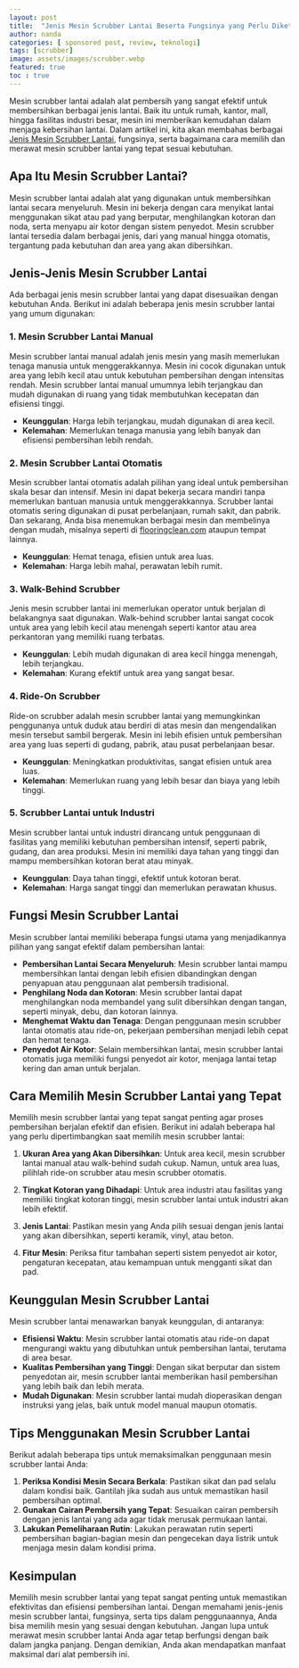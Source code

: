 ```yaml
---
layout: post
title:  "Jenis Mesin Scrubber Lantai Beserta Fungsinya yang Perlu Diketahui"
author: nanda
categories: [ sponsored post, review, teknologi]
tags: [scrubber]
image: assets/images/scrubber.webp
featured: true
toc : true
---
```


Mesin scrubber lantai adalah alat pembersih yang sangat efektif untuk membersihkan berbagai jenis lantai. Baik itu untuk rumah, kantor, mall, hingga fasilitas industri besar, mesin ini memberikan kemudahan dalam menjaga kebersihan lantai. Dalam artikel ini, kita akan membahas berbagai [Jenis Mesin Scrubber Lantai](https://flooringclean.com/rekomendasi-jenis-jenis-mesin-scrubber-lantai/), fungsinya, serta bagaimana cara memilih dan merawat mesin scrubber lantai yang tepat sesuai kebutuhan.

## Apa Itu Mesin Scrubber Lantai?

Mesin scrubber lantai adalah alat yang digunakan untuk membersihkan lantai secara menyeluruh. Mesin ini bekerja dengan cara menyikat lantai menggunakan sikat atau pad yang berputar, menghilangkan kotoran dan noda, serta menyapu air kotor dengan sistem penyedot. Mesin scrubber lantai tersedia dalam berbagai jenis, dari yang manual hingga otomatis, tergantung pada kebutuhan dan area yang akan dibersihkan.

## Jenis-Jenis Mesin Scrubber Lantai

Ada berbagai jenis mesin scrubber lantai yang dapat disesuaikan dengan kebutuhan Anda. Berikut ini adalah beberapa jenis mesin scrubber lantai yang umum digunakan:

### 1. Mesin Scrubber Lantai Manual

Mesin scrubber lantai manual adalah jenis mesin yang masih memerlukan tenaga manusia untuk menggerakkannya. Mesin ini cocok digunakan untuk area yang lebih kecil atau untuk kebutuhan pembersihan dengan intensitas rendah. Mesin scrubber lantai manual umumnya lebih terjangkau dan mudah digunakan di ruang yang tidak membutuhkan kecepatan dan efisiensi tinggi.

- **Keunggulan**: Harga lebih terjangkau, mudah digunakan di area kecil.
- **Kelemahan**: Memerlukan tenaga manusia yang lebih banyak dan efisiensi pembersihan lebih rendah.

### 2. Mesin Scrubber Lantai Otomatis

Mesin scrubber lantai otomatis adalah pilihan yang ideal untuk pembersihan skala besar dan intensif. Mesin ini dapat bekerja secara mandiri tanpa memerlukan bantuan manusia untuk menggerakkannya. Scrubber lantai otomatis sering digunakan di pusat perbelanjaan, rumah sakit, dan pabrik. Dan sekarang, Anda bisa menemukan berbagai mesin dan membelinya dengan mudah, misalnya seperti di [flooringclean.com](https://flooringclean.com/) ataupun tempat lainnya. 

- **Keunggulan**: Hemat tenaga, efisien untuk area luas.
- **Kelemahan**: Harga lebih mahal, perawatan lebih rumit.

### 3. Walk-Behind Scrubber

Jenis mesin scrubber lantai ini memerlukan operator untuk berjalan di belakangnya saat digunakan. Walk-behind scrubber lantai sangat cocok untuk area yang lebih kecil atau menengah seperti kantor atau area perkantoran yang memiliki ruang terbatas.

- **Keunggulan**: Lebih mudah digunakan di area kecil hingga menengah, lebih terjangkau.
- **Kelemahan**: Kurang efektif untuk area yang sangat besar.

### 4. Ride-On Scrubber

Ride-on scrubber adalah mesin scrubber lantai yang memungkinkan penggunanya untuk duduk atau berdiri di atas mesin dan mengendalikan mesin tersebut sambil bergerak. Mesin ini lebih efisien untuk pembersihan area yang luas seperti di gudang, pabrik, atau pusat perbelanjaan besar.

- **Keunggulan**: Meningkatkan produktivitas, sangat efisien untuk area luas.
- **Kelemahan**: Memerlukan ruang yang lebih besar dan biaya yang lebih tinggi.

### 5. Scrubber Lantai untuk Industri

Mesin scrubber lantai untuk industri dirancang untuk penggunaan di fasilitas yang memiliki kebutuhan pembersihan intensif, seperti pabrik, gudang, dan area produksi. Mesin ini memiliki daya tahan yang tinggi dan mampu membersihkan kotoran berat atau minyak.

- **Keunggulan**: Daya tahan tinggi, efektif untuk kotoran berat.
- **Kelemahan**: Harga sangat tinggi dan memerlukan perawatan khusus.

## Fungsi Mesin Scrubber Lantai

Mesin scrubber lantai memiliki beberapa fungsi utama yang menjadikannya pilihan yang sangat efektif dalam pembersihan lantai:

- **Pembersihan Lantai Secara Menyeluruh**: Mesin scrubber lantai mampu membersihkan lantai dengan lebih efisien dibandingkan dengan penyapuan atau penggunaan alat pembersih tradisional.
- **Penghilang Noda dan Kotoran**: Mesin scrubber lantai dapat menghilangkan noda membandel yang sulit dibersihkan dengan tangan, seperti minyak, debu, dan kotoran lainnya.
- **Menghemat Waktu dan Tenaga**: Dengan penggunaan mesin scrubber lantai otomatis atau ride-on, pekerjaan pembersihan menjadi lebih cepat dan hemat tenaga.
- **Penyedot Air Kotor**: Selain membersihkan lantai, mesin scrubber lantai otomatis juga memiliki fungsi penyedot air kotor, menjaga lantai tetap kering dan aman untuk berjalan.

## Cara Memilih Mesin Scrubber Lantai yang Tepat

Memilih mesin scrubber lantai yang tepat sangat penting agar proses pembersihan berjalan efektif dan efisien. Berikut ini adalah beberapa hal yang perlu dipertimbangkan saat memilih mesin scrubber lantai:

1. **Ukuran Area yang Akan Dibersihkan**: Untuk area kecil, mesin scrubber lantai manual atau walk-behind sudah cukup. Namun, untuk area luas, pilihlah ride-on scrubber atau mesin scrubber otomatis.
   
2. **Tingkat Kotoran yang Dihadapi**: Untuk area industri atau fasilitas yang memiliki tingkat kotoran tinggi, mesin scrubber lantai untuk industri akan lebih efektif.

3. **Jenis Lantai**: Pastikan mesin yang Anda pilih sesuai dengan jenis lantai yang akan dibersihkan, seperti keramik, vinyl, atau beton.

4. **Fitur Mesin**: Periksa fitur tambahan seperti sistem penyedot air kotor, pengaturan kecepatan, atau kemampuan untuk mengganti sikat dan pad.

## Keunggulan Mesin Scrubber Lantai

Mesin scrubber lantai menawarkan banyak keunggulan, di antaranya:

- **Efisiensi Waktu**: Mesin scrubber lantai otomatis atau ride-on dapat mengurangi waktu yang dibutuhkan untuk pembersihan lantai, terutama di area besar.
- **Kualitas Pembersihan yang Tinggi**: Dengan sikat berputar dan sistem penyedotan air, mesin scrubber lantai memberikan hasil pembersihan yang lebih baik dan lebih merata.
- **Mudah Digunakan**: Mesin scrubber lantai mudah dioperasikan dengan instruksi yang jelas, baik untuk model manual maupun otomatis.

## Tips Menggunakan Mesin Scrubber Lantai

Berikut adalah beberapa tips untuk memaksimalkan penggunaan mesin scrubber lantai Anda:

1. **Periksa Kondisi Mesin Secara Berkala**: Pastikan sikat dan pad selalu dalam kondisi baik. Gantilah jika sudah aus untuk memastikan hasil pembersihan optimal.
2. **Gunakan Cairan Pembersih yang Tepat**: Sesuaikan cairan pembersih dengan jenis lantai yang ada agar tidak merusak permukaan lantai.
3. **Lakukan Pemeliharaan Rutin**: Lakukan perawatan rutin seperti pembersihan bagian-bagian mesin dan pengecekan daya listrik untuk menjaga mesin dalam kondisi prima.

## Kesimpulan

Memilih mesin scrubber lantai yang tepat sangat penting untuk memastikan efektivitas dan efisiensi pembersihan lantai. Dengan memahami jenis-jenis mesin scrubber lantai, fungsinya, serta tips dalam penggunaannya, Anda bisa memilih mesin yang sesuai dengan kebutuhan. Jangan lupa untuk merawat mesin scrubber lantai Anda agar tetap berfungsi dengan baik dalam jangka panjang. Dengan demikian, Anda akan mendapatkan manfaat maksimal dari alat pembersih ini.
